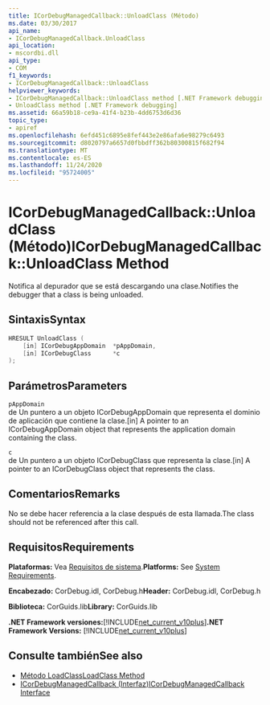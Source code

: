 ```yaml
---
title: ICorDebugManagedCallback::UnloadClass (Método)
ms.date: 03/30/2017
api_name:
- ICorDebugManagedCallback.UnloadClass
api_location:
- mscordbi.dll
api_type:
- COM
f1_keywords:
- ICorDebugManagedCallback::UnloadClass
helpviewer_keywords:
- ICorDebugManagedCallback::UnloadClass method [.NET Framework debugging]
- UnloadClass method [.NET Framework debugging]
ms.assetid: 66a59b18-ce9a-41f4-b23b-4dd6753d6d36
topic_type:
- apiref
ms.openlocfilehash: 6efd451c6895e8fef443e2e86afa6e98279c6493
ms.sourcegitcommit: d8020797a6657d0fbbdff362b80300815f682f94
ms.translationtype: MT
ms.contentlocale: es-ES
ms.lasthandoff: 11/24/2020
ms.locfileid: "95724005"
---
```

# <a name="icordebugmanagedcallbackunloadclass-method"></a><span data-ttu-id="81cf9-102">ICorDebugManagedCallback::UnloadClass (Método)</span><span class="sxs-lookup"><span data-stu-id="81cf9-102">ICorDebugManagedCallback::UnloadClass Method</span></span>

<span data-ttu-id="81cf9-103">Notifica al depurador que se está descargando una clase.</span><span class="sxs-lookup"><span data-stu-id="81cf9-103">Notifies the debugger that a class is being unloaded.</span></span>  
  
## <a name="syntax"></a><span data-ttu-id="81cf9-104">Sintaxis</span><span class="sxs-lookup"><span data-stu-id="81cf9-104">Syntax</span></span>  
  
```cpp  
HRESULT UnloadClass (  
    [in] ICorDebugAppDomain  *pAppDomain,  
    [in] ICorDebugClass      *c  
);  
```  
  
## <a name="parameters"></a><span data-ttu-id="81cf9-105">Parámetros</span><span class="sxs-lookup"><span data-stu-id="81cf9-105">Parameters</span></span>  

 `pAppDomain`  
 <span data-ttu-id="81cf9-106">de Un puntero a un objeto ICorDebugAppDomain que representa el dominio de aplicación que contiene la clase.</span><span class="sxs-lookup"><span data-stu-id="81cf9-106">[in] A pointer to an ICorDebugAppDomain object that represents the application domain containing the class.</span></span>  
  
 `c`  
 <span data-ttu-id="81cf9-107">de Un puntero a un objeto ICorDebugClass que representa la clase.</span><span class="sxs-lookup"><span data-stu-id="81cf9-107">[in] A pointer to an ICorDebugClass object that represents the class.</span></span>  
  
## <a name="remarks"></a><span data-ttu-id="81cf9-108">Comentarios</span><span class="sxs-lookup"><span data-stu-id="81cf9-108">Remarks</span></span>  

 <span data-ttu-id="81cf9-109">No se debe hacer referencia a la clase después de esta llamada.</span><span class="sxs-lookup"><span data-stu-id="81cf9-109">The class should not be referenced after this call.</span></span>  
  
## <a name="requirements"></a><span data-ttu-id="81cf9-110">Requisitos</span><span class="sxs-lookup"><span data-stu-id="81cf9-110">Requirements</span></span>  

 <span data-ttu-id="81cf9-111">**Plataformas:** Vea [Requisitos de sistema](../../get-started/system-requirements.md).</span><span class="sxs-lookup"><span data-stu-id="81cf9-111">**Platforms:** See [System Requirements](../../get-started/system-requirements.md).</span></span>  
  
 <span data-ttu-id="81cf9-112">**Encabezado:** CorDebug.idl, CorDebug.h</span><span class="sxs-lookup"><span data-stu-id="81cf9-112">**Header:** CorDebug.idl, CorDebug.h</span></span>  
  
 <span data-ttu-id="81cf9-113">**Biblioteca:** CorGuids.lib</span><span class="sxs-lookup"><span data-stu-id="81cf9-113">**Library:** CorGuids.lib</span></span>  
  
 <span data-ttu-id="81cf9-114">**.NET Framework versiones:**[!INCLUDE[net_current_v10plus](../../../../includes/net-current-v10plus-md.md)]</span><span class="sxs-lookup"><span data-stu-id="81cf9-114">**.NET Framework Versions:** [!INCLUDE[net_current_v10plus](../../../../includes/net-current-v10plus-md.md)]</span></span>  
  
## <a name="see-also"></a><span data-ttu-id="81cf9-115">Consulte también</span><span class="sxs-lookup"><span data-stu-id="81cf9-115">See also</span></span>

- [<span data-ttu-id="81cf9-116">Método LoadClass</span><span class="sxs-lookup"><span data-stu-id="81cf9-116">LoadClass Method</span></span>](icordebugmanagedcallback-loadclass-method.md)
- [<span data-ttu-id="81cf9-117">ICorDebugManagedCallback (Interfaz)</span><span class="sxs-lookup"><span data-stu-id="81cf9-117">ICorDebugManagedCallback Interface</span></span>](icordebugmanagedcallback-interface.md)
